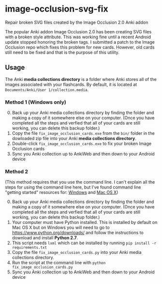 # image-occlusion-svg-fix
Repair broken SVG files created by the Image Occlusion 2.0 Anki addon

The popular Anki addon Image Occlusion 2.0 has been creating SVG files with a broken style attribute. This was working fine until a recent Android update stopped honoring the broken tags. I submitted a patch to the Image Occlusion repo which fixes this problem for new cards. However, old cards still need to be fixed and that is the purpose of this utility.

## Usage
The Anki **media collections directory** is a folder where Anki stores all of the images associated with your flashcards. By default, it is located at `Documents/Anki/User 1/collection.media`.

### Method 1 (Windows only)
0. Back up your Anki media collections directory by finding the folder and making a copy of it somewhere else on your computer. (Once you have completed all the steps and verfied that all of your cards are still working, you can delete this backup folder.)
1. Copy the file `fix_image_occlusion_cards.exe` from the `bin/` folder in the dowloaded zip file into your Anki **media collections directory**.
2. Double-click `fix_image_occlusion_cards.exe` to fix your broken Image Occlusion cards
3. Sync you Anki collection up to AnkiWeb and then down to your Android device

### Method 2
(This method requires that you use the command line. I can't explain all the steps for using the command line here, but I've found command line "getting started" resources for: [Windows](http://www.computerhope.com/issues/chusedos.htm) and [Mac OS X](http://blog.teamtreehouse.com/introduction-to-the-mac-os-x-command-line))

0. Back up your Anki media collections directory by finding the folder and making a copy of it somewhere else on your computer. (Once you have completed all the steps and verfied that all of your cards are still working, you can delete this backup folder.)
1. Your computer must have Python installed. This is installed by default on Mac OS X but on Windows you will need to go to https://www.python.org/downloads/ and follow the instructions to download and install **Python 2.7**.
1. This script needs `lxml` which can be installed by running  `pip install -r requirements.txt`
1. Copy the file `fix_image_occlusion_cards.py` into your Anki media collections directory.
2. Run the script at the command line with `python fix_image_occlusion_cards.py`
3. Sync you Anki collection up to AnkiWeb and then down to your Android device
